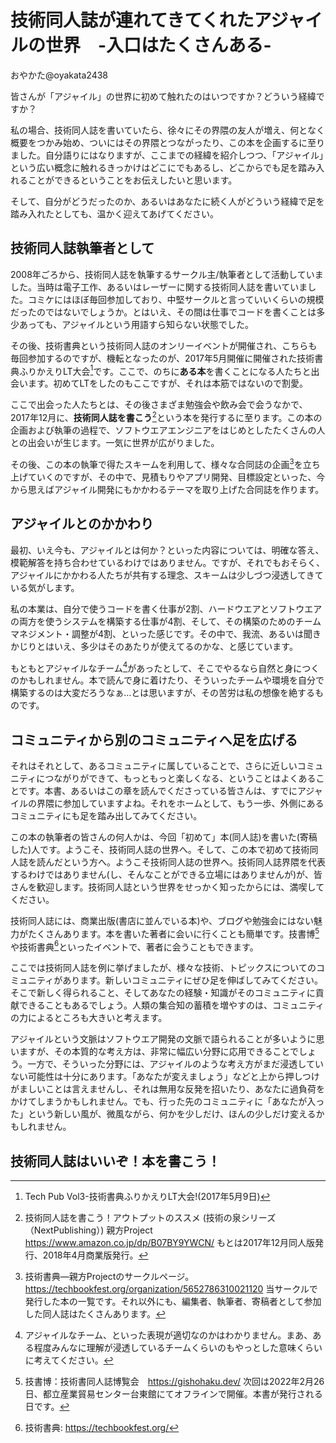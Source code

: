 # 技術同人誌が連れてきてくれたアジャイルの世界　-入口はたくさんある-

おやかた@oyakata2438

皆さんが「アジャイル」の世界に初めて触れたのはいつですか？どういう経緯ですか？

私の場合、技術同人誌を書いていたら、徐々にその界隈の友人が増え、何となく概要をつかみ始め、ついにはその界隈とつながったり、この本を企画するに至りました。自分語りにはなりますが、ここまでの経緯を紹介しつつ、「アジャイル」という広い概念に触れるきっかけはどこにでもあるし、どこからでも足を踏み入れることができるということをお伝えしたいと思います。

そして、自分がどうだったのか、あるいはあなたに続く人がどういう経緯で足を踏み入れたとしても、温かく迎えてあげてください。

## 技術同人誌執筆者として
2008年ごろから、技術同人誌を執筆するサークル主/執筆者として活動していました。当時は電子工作、あるいはレーザーに関する技術同人誌を書いていました。コミケにはほぼ毎回参加しており、中堅サークルと言っていいくらいの規模だったのではないでしょうか。とはいえ、その間は仕事でコードを書くことは多少あっても、アジャイルという用語すら知らない状態でした。

その後、技術書典という技術同人誌のオンリーイベントが開催され、こちらも毎回参加するのですが、機転となったのが、2017年5月開催に開催された技術書典ふりかえりLT大会[^techpub3]です。ここで、のちに**ある本**を書くことになる人たちと出会います。初めてLTをしたのもここですが、それは本筋ではないので割愛。

[^techpub3]: Tech Pub Vol3-技術書典ふりかえりLT大会!(2017年5月9日)

ここで出会った人たちとは、その後さまざま勉強会や飲み会で会うなかで、2017年12月に、**技術同人誌を書こう**[^onestoptechbook]という本を発行するに至ります。この本の企画および執筆の過程で、ソフトウエアエンジニアをはじめとしたたくさんの人との出会いが生じます。一気に世界が広がりました。

[^onestoptechbook]: 技術同人誌を書こう！アウトプットのススメ (技術の泉シリーズ（NextPublishing）) 親方Project https://www.amazon.co.jp/dp/B07BY9YWCN/ もとは2017年12月同人版発行、2018年4月商業版発行。

その後、この本の執筆で得たスキームを利用して、様々な合同誌の企画[^ourtechbook]を立ち上げていくのですが、その中で、見積もりやアプリ開発、目標設定といった、今から思えばアジャイル開発にもかかわるテーマを取り上げた合同誌を作ります。

[^ourtechbook]: 技術書典―親方Projectのサークルページ。https://techbookfest.org/organization/5652786310021120 当サークルで発行した本の一覧です。それ以外にも、編集者、執筆者、寄稿者として参加した同人誌はたくさんあります。

## アジャイルとのかかわり

最初、いえ今も、アジャイルとは何か？といった内容については、明確な答え、模範解答を持ち合わせているわけではありません。ですが、それでもおそらく、アジャイルにかかわる人たちが共有する理念、スキームは少しづつ浸透してきている気がします。

私の本業は、自分で使うコードを書く仕事が2割、ハードウエアとソフトウエアの両方を使うシステムを構築する仕事が4割、そして、その構築のためのチームマネジメント・調整が4割、といった感じです。その中で、我流、あるいは聞きかじりとはいえ、多少はそのあたりが使えてるのかな、と感じています。

もともとアジャイルなチーム[^team]があったとして、そこでやるなら自然と身につくのかもしれません。本で読んで身に着けたり、そういったチームや環境を自分で構築するのは大変だろうなぁ…とは思いますが、その苦労は私の想像を絶するものです。

[^team]: アジャイルなチーム、といった表現が適切なのかはわかりません。まあ、ある程度みんなに理解が浸透しているチームくらいのもやっとした意味くらいに考えてください。

## コミュニティから別のコミュニティへ足を広げる

それはそれとして、あるコミュニティに属していることで、さらに近しいコミュニティにつながりができて、もっともっと楽しくなる、ということはよくあることです。本書、あるいはこの章を読んでくださっている皆さんは、すでにアジャイルの界隈に参加していますよね。それをホームとして、もう一歩、外側にあるコミュニティにも足を踏み出してみてください。

この本の執筆者の皆さんの何人かは、今回「初めて」本(同人誌)を書いた(寄稿した)人です。ようこそ、技術同人誌の世界へ。そして、この本で初めて技術同人誌を読んだという方へ。ようこそ技術同人誌の世界へ。技術同人誌界隈を代表するわけではありません(し、そんなことができる立場にはありませんが)が、皆さんを歓迎します。技術同人誌という世界をせっかく知ったからには、満喫してください。

技術同人誌には、商業出版(書店に並んでいる本)や、ブログや勉強会にはない魅力がたくさんあります。本を書いた著者に会いに行くことも簡単です。技書博[^gishohaku]や技術書典[^techbookfest]といったイベントで、著者に会うこともできます。

[^gishohaku]: 技書博：技術書同人誌博覧会　https://gishohaku.dev/ 次回は2022年2月26日、都立産業貿易センター台東館にてオフラインで開催。本書が発行される日です。

[^techbookfest]: 技術書典: https://techbookfest.org/

ここでは技術同人誌を例に挙げましたが、様々な技術、トピックスについてのコミュニティがあります。新しいコミュニティにぜひ足を伸ばしてみてください。そこで新しく得られること、そしてあなたの経験・知識がそのコミュニティに貢献できることもあるでしょう。人類の集合知の蓄積を増やすのは、コミュニティの力によるところも大きいと考えます。

アジャイルという文脈はソフトウエア開発の文脈で語られることが多いように思いますが、その本質的な考え方は、非常に幅広い分野に応用できることでしょう。一方で、そういった分野には、アジャイルのような考え方がまだ浸透していない可能性は十分にあります。「あなたが変えましょう」などと上から押しつけがましいことは言えませんし、それは無用な反発を招いたり、あなたに過負荷をかけてしまうかもしれません。でも、行った先のコミュニティに「あなたが入った」という新しい風が、微風ながら、何かを少しだけ、ほんの少しだけ変えるかもしれません。

## 技術同人誌はいいぞ！本を書こう！

